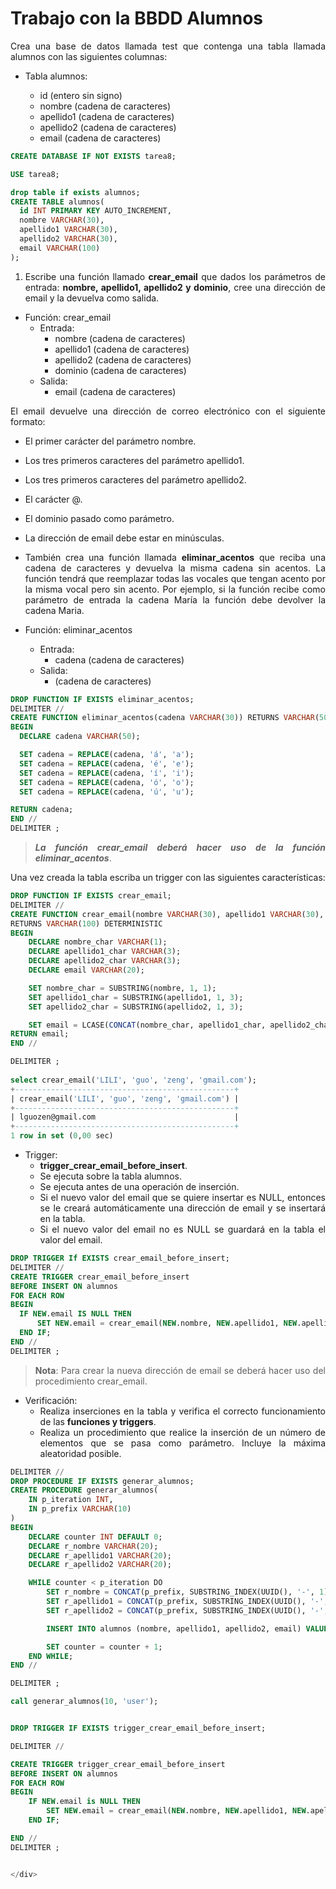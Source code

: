 <div align="justify">

# Trabajo con la BBDD Alumnos

Crea una base de datos llamada test que contenga una tabla llamada alumnos con las siguientes columnas:

- Tabla alumnos:

  - id (entero sin signo)
  - nombre (cadena de caracteres)
  - apellido1 (cadena de caracteres)
  - apellido2 (cadena de caracteres)
  - email (cadena de caracteres)
 
```sql
CREATE DATABASE IF NOT EXISTS tarea8;

USE tarea8;

drop table if exists alumnos;
CREATE TABLE alumnos(
  id INT PRIMARY KEY AUTO_INCREMENT,
  nombre VARCHAR(30),
  apellido1 VARCHAR(30),
  apellido2 VARCHAR(30),
  email VARCHAR(100)
);
```

1. Escribe una función llamado __crear_email__ que dados los parámetros de entrada: __nombre, apellido1, apellido2 y dominio__, cree una dirección de email y la devuelva como salida.

- Función: crear_email
  - Entrada:
      - nombre (cadena de caracteres)
      - apellido1 (cadena de caracteres)
      - apellido2 (cadena de caracteres)
      - dominio (cadena de caracteres)
  - Salida:
      - email (cadena de caracteres)

El email devuelve una dirección de correo electrónico con el siguiente formato:

- El primer carácter del parámetro nombre.
- Los tres primeros caracteres del parámetro apellido1.
- Los tres primeros caracteres del parámetro apellido2.
- El carácter @.
- El dominio pasado como parámetro.
- La dirección de email debe estar en minúsculas.

- También crea una función llamada __eliminar_acentos__ que reciba una cadena de caracteres y devuelva la misma cadena sin acentos. La función tendrá que reemplazar todas las vocales que tengan acento por la misma vocal pero sin acento. Por ejemplo, si la función recibe como parámetro de entrada la cadena María la función debe devolver la cadena Maria.

- Función: eliminar_acentos
  - Entrada:
    - cadena (cadena de caracteres)
  - Salida:
    - (cadena de caracteres)

```SQL
DROP FUNCTION IF EXISTS eliminar_acentos;
DELIMITER //
CREATE FUNCTION eliminar_acentos(cadena VARCHAR(30)) RETURNS VARCHAR(50) DETERMINISTIC
BEGIN
  DECLARE cadena VARCHAR(50);

  SET cadena = REPLACE(cadena, 'á', 'a');
  SET cadena = REPLACE(cadena, 'é', 'e');
  SET cadena = REPLACE(cadena, 'í', 'i');
  SET cadena = REPLACE(cadena, 'ó', 'o');
  SET cadena = REPLACE(cadena, 'ú', 'u');

RETURN cadena;
END //
DELIMITER ;
```
> ___La función crear_email deberá hacer uso de la función eliminar_acentos___.

Una vez creada la tabla escriba un trigger con las siguientes características:

```SQL
DROP FUNCTION IF EXISTS crear_email;
DELIMITER //
CREATE FUNCTION crear_email(nombre VARCHAR(30), apellido1 VARCHAR(30), apellido2 VARCHAR(30), dominio VARCHAR(10))
RETURNS VARCHAR(100) DETERMINISTIC
BEGIN
    DECLARE nombre_char VARCHAR(1);
    DECLARE apellido1_char VARCHAR(3);
    DECLARE apellido2_char VARCHAR(3);
    DECLARE email VARCHAR(20);

    SET nombre_char = SUBSTRING(nombre, 1, 1);
    SET apellido1_char = SUBSTRING(apellido1, 1, 3);
    SET apellido2_char = SUBSTRING(apellido2, 1, 3);

    SET email = LCASE(CONCAT(nombre_char, apellido1_char, apellido2_char, '@', dominio));
RETURN email;
END //

DELIMITER ;
   
select crear_email('LILI', 'guo', 'zeng', 'gmail.com');
+-------------------------------------------------+
| crear_email('LILI', 'guo', 'zeng', 'gmail.com') |
+-------------------------------------------------+
| lguozen@gmail.com                               |
+-------------------------------------------------+
1 row in set (0,00 sec)
```
- Trigger:
  - __trigger_crear_email_before_insert__.
  - Se ejecuta sobre la tabla alumnos.
  - Se ejecuta antes de una operación de inserción.
  - Si el nuevo valor del email que se quiere insertar es NULL, entonces se le creará automáticamente una dirección de email y se insertará en la tabla.
  - Si el nuevo valor del email no es NULL se guardará en la tabla el valor del email.

```sql
DROP TRIGGER If EXISTS crear_email_before_insert;
DELIMITER //
CREATE TRIGGER crear_email_before_insert
BEFORE INSERT ON alumnos
FOR EACH ROW
BEGIN
  IF NEW.email IS NULL THEN
      SET NEW.email = crear_email(NEW.nombre, NEW.apellido1, NEW.apellido2, 'nghj.com');
  END IF;
END //
DELIMITER ;
```

>__Nota__: Para crear la nueva dirección de email se deberá hacer uso del procedimiento crear_email.

- Verificación:
  - Realiza inserciones en la tabla y verifica el correcto funcionamiento de las __funciones y triggers__.
  - Realiza un procedimiento que realice la inserción de un número de elementos que se pasa como parámetro. Incluye la máxima aleatoridad posible.
  
```sql
DELIMITER //
DROP PROCEDURE IF EXISTS generar_alumnos;
CREATE PROCEDURE generar_alumnos(
    IN p_iteration INT, 
    IN p_prefix VARCHAR(10)
)
BEGIN
    DECLARE counter INT DEFAULT 0;
    DECLARE r_nombre VARCHAR(20);
    DECLARE r_apellido1 VARCHAR(20);
    DECLARE r_apellido2 VARCHAR(20);

    WHILE counter < p_iteration DO
        SET r_nombre = CONCAT(p_prefix, SUBSTRING_INDEX(UUID(), '-', 1));
        SET r_apellido1 = CONCAT(p_prefix, SUBSTRING_INDEX(UUID(), '-', 1));
        SET r_apellido2 = CONCAT(p_prefix, SUBSTRING_INDEX(UUID(), '-', 1));

        INSERT INTO alumnos (nombre, apellido1, apellido2, email) VALUES (r_nombre, r_apellido1, r_apellido2, NULL);

        SET counter = counter + 1;
    END WHILE;
END //

DELIMITER ;

call generar_alumnos(10, 'user');


DROP TRIGGER IF EXISTS trigger_crear_email_before_insert;

DELIMITER //

CREATE TRIGGER trigger_crear_email_before_insert
BEFORE INSERT ON alumnos
FOR EACH ROW
BEGIN
    IF NEW.email is NULL THEN
        SET NEW.email = crear_email(NEW.nombre, NEW.apellido1, NEW.apellido2, 'pepito.com');
    END IF;

END //
DELIMITER ;


</div>
